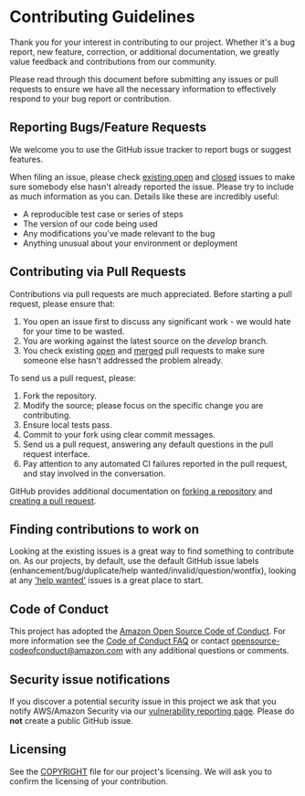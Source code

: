 # Contributing Guidelines

Thank you for your interest in contributing to our project.
Whether it's a bug report, new feature, correction, or additional documentation, we greatly value feedback and contributions from our community.

Please read through this document before submitting any issues or pull requests to ensure we have all the necessary information to effectively respond to your bug report or contribution.


## Reporting Bugs/Feature Requests

We welcome you to use the GitHub issue tracker to report bugs or suggest features.

When filing an issue, please check [existing open](https://github.com/aws/codelyzer-analysis/issues) and [closed](https://github.com/aws/codelyzer-analysis/issues?q=is%3Aissue+is%3Aclosed) issues to make sure somebody else hasn't already reported the issue.
Please try to include as much information as you can.
Details like these are incredibly useful:

* A reproducible test case or series of steps
* The version of our code being used
* Any modifications you've made relevant to the bug
* Anything unusual about your environment or deployment


## Contributing via Pull Requests
Contributions via pull requests are much appreciated.
Before starting a pull request, please ensure that:

1. You open an issue first to discuss any significant work - we would hate for your time to be wasted.
2. You are working against the latest source on the *develop* branch.
3. You check existing [open](https://github.com/aws/codelyzer-analysis/pulls) and [merged](https://github.com/aws/codelyzer-analysis/pulls?q=is%3Apr+is%3Aclosed) pull requests to make sure someone else hasn't addressed the problem already.

To send us a pull request, please:

1. Fork the repository.
2. Modify the source; please focus on the specific change you are contributing.
3. Ensure local tests pass.
4. Commit to your fork using clear commit messages.
5. Send us a pull request, answering any default questions in the pull request interface.
6. Pay attention to any automated CI failures reported in the pull request, and stay involved in the conversation.

GitHub provides additional documentation on [forking a repository](https://help.github.com/articles/fork-a-repo/) and [creating a pull request](https://help.github.com/articles/creating-a-pull-request/).


## Finding contributions to work on
Looking at the existing issues is a great way to find something to contribute on.
As our projects, by default, use the default GitHub issue labels (enhancement/bug/duplicate/help wanted/invalid/question/wontfix), looking at any ['help wanted'](https://github.com/aws/porting-assistant-dotnet-client/labels/help%20wanted) issues is a great place to start.


## Code of Conduct
This project has adopted the [Amazon Open Source Code of Conduct](https://aws.github.io/code-of-conduct).
For more information see the [Code of Conduct FAQ](https://aws.github.io/code-of-conduct-faq) or contact opensource-codeofconduct@amazon.com with any additional questions or comments.


## Security issue notifications
If you discover a potential security issue in this project we ask that you notify AWS/Amazon Security via our [vulnerability reporting page](http://aws.amazon.com/security/vulnerability-reporting/).
Please do **not** create a public GitHub issue.


## Licensing

See the [COPYRIGHT](COPYRIGHT) file for our project's licensing.
We will ask you to confirm the licensing of your contribution.
